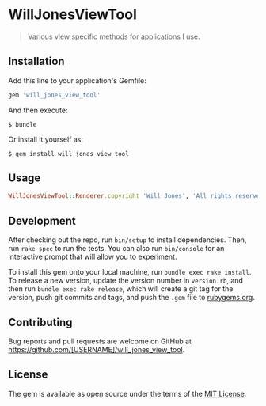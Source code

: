 # WillJonesViewTool

> Various view specific methods for applications I use.

## Installation

Add this line to your application's Gemfile:

```ruby
gem 'will_jones_view_tool'
```

And then execute:

    $ bundle

Or install it yourself as:

    $ gem install will_jones_view_tool

## Usage

```ruby
WillJonesViewTool::Renderer.copyright 'Will Jones', 'All rights reserved'
```

## Development

After checking out the repo, run `bin/setup` to install dependencies. Then, run `rake spec` to run the tests. You can also run `bin/console` for an interactive prompt that will allow you to experiment.

To install this gem onto your local machine, run `bundle exec rake install`. To release a new version, update the version number in `version.rb`, and then run `bundle exec rake release`, which will create a git tag for the version, push git commits and tags, and push the `.gem` file to [rubygems.org](https://rubygems.org).

## Contributing

Bug reports and pull requests are welcome on GitHub at https://github.com/[USERNAME]/will_jones_view_tool.

## License

The gem is available as open source under the terms of the [MIT License](https://opensource.org/licenses/MIT).
